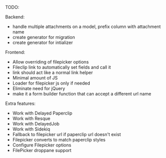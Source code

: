 TODO:

Backend:
* handle multiple attachments on a model, prefix column with attachment name
* create generator for migration
* create generator for intializer

Frontend:
* Allow overriding of filepicker options
* Fileclip link to automatically set fields and call it
* link should act like a normal link helper
* Minimal amount of JS
* Loader for filepicker js only if needed
* Eliminate need for jQuery
* make it a form builder function that can accept a different url name

Extra features:
* Work with Delayed Paperclip
* Work with Resque
* Work with DelayedJob
* Work with Sidekiq
* Fallback to filepicker url if paperclip url doesn't exist
* Filepicker converts to match paperclip styles
* Configure Filepicker options
* FilePicker droppane support


